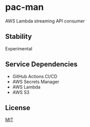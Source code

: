 # pac-man

AWS Lambda streaming API consumer

## Stability

Experimental

## Service Dependencies

- GitHub Actions CI/CD
- AWS Secrets Manager
- AWS Lambda
- AWS S3

## License

[MIT](LICENSE)
